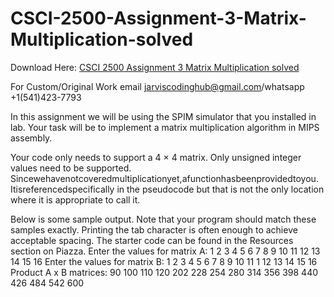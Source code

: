 # CSCI-2500-Assignment-3-Matrix-Multiplication-solved

Download Here: [CSCI 2500 Assignment 3 Matrix Multiplication solved](https://jarviscodinghub.com/assignment/assignment-3-matrix-multiplication-solution-2/)

For Custom/Original Work email jarviscodinghub@gmail.com/whatsapp +1(541)423-7793

In this assignment we will be using the SPIM simulator that you installed in lab. Your task will be to implement a matrix multiplication algorithm in MIPS assembly.

Your code only needs to support a 4 × 4 matrix. Only unsigned integer values need to be supported. Sincewehavenotcoveredmultiplicationyet,afunctionhasbeenprovidedtoyou. Itisreferencedspecifically in the pseudocode but that is not the only location where it is appropriate to call it.

Below is some sample output. Note that your program should match these samples exactly. Printing the tab character is often enough to achieve acceptable spacing. The starter code can be found in the Resources section on Piazza. Enter the values for matrix A: 1 2 3 4 5 6 7 8 9 10 11 12 13 14 15 16 Enter the values for matrix B: 1 2 3 4 5 6 7 8 9 10 11
1
12 13 14 15 16 Product A x B matrices: 90 100 110 120 202 228 254 280 314 356 398 440 426 484 542 600
